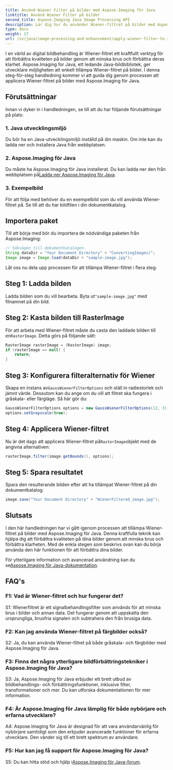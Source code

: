 ```yaml
---
title: Använd Wiener Filter på bilder med Aspose.Imaging för Java
linktitle: Använd Wiener Filter på bilder
second_title: Aspose.Imaging Java Image Processing API
description: Lär dig hur du använder Wiener-filtret på bilder med Aspose.Imaging för Java, vilket förbättrar bildkvaliteten och minskar bruset utan ansträngning.
type: docs
weight: 17
url: /sv/java/image-processing-and-enhancement/apply-wiener-filter-to-images/
---
```


I en värld av digital bildbehandling är Wiener-filtret ett kraftfullt verktyg för att förbättra kvaliteten på bilder genom att minska brus och förbättra deras klarhet. Aspose.Imaging for Java, ett ledande Java-bildbibliotek, ger utvecklare möjligheten att enkelt tillämpa Wiener-filtret på bilder. I denna steg-för-steg handledning kommer vi att guida dig genom processen att applicera Wiener-filtret på bilder med Aspose.Imaging för Java.

## Förutsättningar

Innan vi dyker in i handledningen, se till att du har följande förutsättningar på plats:

### 1. Java utvecklingsmiljö

Du bör ha en Java-utvecklingsmiljö inställd på din maskin. Om inte kan du ladda ner och installera Java från webbplatsen.

### 2. Aspose.Imaging för Java

Du måste ha Aspose.Imaging för Java installerat. Du kan ladda ner den från webbplatsen på[Ladda ner Aspose.Imaging för Java](https://releases.aspose.com/imaging/java/).

### 3. Exempelbild

För att följa med behöver du en exempelbild som du vill använda Wiener-filtret på. Se till att du har bildfilen i din dokumentkatalog.

## Importera paket

Till att börja med bör du importera de nödvändiga paketen från Aspose.Imaging:

```java
// Sökvägen till dokumentkatalogen.
String dataDir = "Your Document Directory" + "ConvertingImages/";
Image image = Image.load(dataDir + "sample-image.jpg");
```

Låt oss nu dela upp processen för att tillämpa Wiener-filtret i flera steg:

## Steg 1: Ladda bilden

 Ladda bilden som du vill bearbeta. Byta ut`"sample-image.jpg"` med filnamnet på din bild.

## Steg 2: Kasta bilden till RasterImage

 För att arbeta med Wiener-filtret måste du casta den laddade bilden till en`RasterImage`. Detta görs på följande sätt:

```java
RasterImage rasterImage = (RasterImage) image;
if (rasterImage == null) {
    return;
}
```

## Steg 3: Konfigurera filteralternativ för Wiener

 Skapa en instans av`GaussWienerFilterOptions` och ställ in radiestorlek och jämnt värde. Dessutom kan du ange om du vill att filtret ska fungera i gråskala- eller färgläge. Så här gör du:

```java
GaussWienerFilterOptions options = new GaussWienerFilterOptions(12, 3);
options.setGrayscale(true);
```

## Steg 4: Applicera Wiener-filtret

 Nu är det dags att applicera Wiener-filtret på`RasterImage`objekt med de angivna alternativen:

```java
rasterImage.filter(image.getBounds(), options);
```

## Steg 5: Spara resultatet

Spara den resulterande bilden efter att ha tillämpat Wiener-filtret på din dokumentkatalog:

```java
image.save("Your Document Directory" + "WienerFiltered_image.jpg");
```

## Slutsats

I den här handledningen har vi gått igenom processen att tillämpa Wiener-filtret på bilder med Aspose.Imaging för Java. Denna kraftfulla teknik kan hjälpa dig att förbättra kvaliteten på dina bilder genom att minska brus och förbättra klarheten. Med de enkla stegen som beskrivs ovan kan du börja använda den här funktionen för att förbättra dina bilder.

 För ytterligare information och avancerad användning kan du se[Aspose.Imaging för Java-dokumentation](https://reference.aspose.com/imaging/java/).

## FAQ's

### F1: Vad är Wiener-filtret och hur fungerar det?

S1: Wienerfiltret är ett signalbehandlingsfilter som används för att minska brus i bilder och annan data. Det fungerar genom att uppskatta den ursprungliga, brusfria signalen och subtrahera den från brusiga data.

### F2: Kan jag använda Wiener-filtret på färgbilder också?

S2: Ja, du kan använda Wiener-filtret på både gråskala- och färgbilder med Aspose.Imaging för Java.

### F3: Finns det några ytterligare bildförbättringstekniker i Aspose.Imaging för Java?

S3: Ja, Aspose.Imaging för Java erbjuder ett brett utbud av bildbehandlings- och förbättringsfunktioner, inklusive filter, transformationer och mer. Du kan utforska dokumentationen för mer information.

### F4: Är Aspose.Imaging för Java lämplig för både nybörjare och erfarna utvecklare?

A4: Aspose.Imaging för Java är designad för att vara användarvänlig för nybörjare samtidigt som den erbjuder avancerade funktioner för erfarna utvecklare. Den vänder sig till ett brett spektrum av användare.

### F5: Hur kan jag få support för Aspose.Imaging för Java?

 S5: Du kan hitta stöd och hjälp i[Aspose.Imaging för Java-forum](https://forum.aspose.com/).